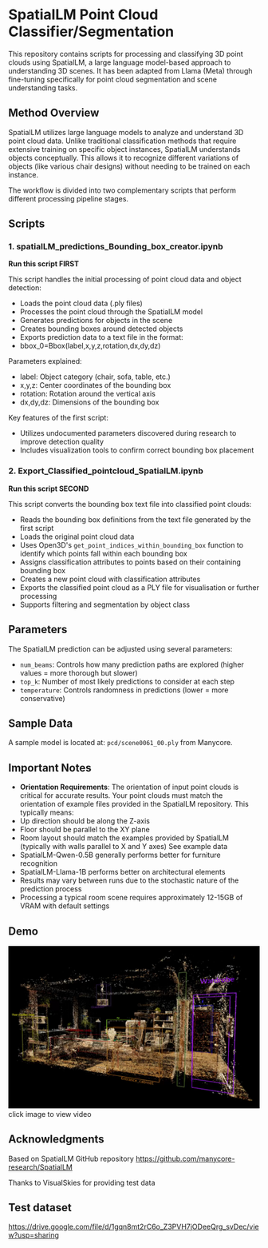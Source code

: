 # SpatialLM Point Cloud Classifier/Segmentation 

This repository contains scripts for processing and classifying 3D point clouds using SpatialLM, a large language model-based approach to understanding 3D scenes. It has been adapted from Llama (Meta) through fine-tuning specifically for point cloud segmentation and scene understanding tasks.

## Method Overview

SpatialLM utilizes large language models to analyze and understand 3D point cloud data. Unlike traditional classification methods that require extensive training on specific object instances, SpatialLM understands objects conceptually. This allows it to recognize different variations of objects (like various chair designs) without needing to be trained on each instance.

The workflow is divided into two complementary scripts that perform different processing pipeline stages.


## Scripts

### 1. spatialLM_predictions_Bounding_box_creator.ipynb
**Run this script FIRST**

This script handles the initial processing of point cloud data and object detection:
- Loads the point cloud data (.ply files)
- Processes the point cloud through the SpatialLM model
- Generates predictions for objects in the scene
- Creates bounding boxes around detected objects
- Exports prediction data to a text file in the format:
 - bbox_0=Bbox(label,x,y,z,rotation,dx,dy,dz)
 
Parameters explained:
- label: Object category (chair, sofa, table, etc.)
- x,y,z: Center coordinates of the bounding box
- rotation: Rotation around the vertical axis
- dx,dy,dz: Dimensions of the bounding box

Key features of the first script:
- Utilizes undocumented parameters discovered during research to improve detection quality
- Includes visualization tools to confirm correct bounding box placement

### 2. Export_Classified_pointcloud_SpatialLM.ipynb
**Run this script SECOND**

This script converts the bounding box text file into classified point clouds:
- Reads the bounding box definitions from the text file generated by the first script
- Loads the original point cloud data
- Uses Open3D's `get_point_indices_within_bounding_box` function to identify which points fall within each bounding box
- Assigns classification attributes to points based on their containing bounding box
- Creates a new point cloud with classification attributes
- Exports the classified point cloud as a PLY file for visualisation or further processing 
- Supports filtering and segmentation by object class

## Parameters

The SpatialLM prediction can be adjusted using several parameters:
- `num_beams`: Controls how many prediction paths are explored (higher values = more thorough but slower)
- `top_k`: Number of most likely predictions to consider at each step
- `temperature`: Controls randomness in predictions (lower = more conservative)

## Sample Data

A sample model is located at: `pcd/scene0061_00.ply` from Manycore.

## Important Notes

- **Orientation Requirements**: The orientation of input point clouds is critical for accurate results. Your point clouds must match the orientation of example files provided in the SpatialLM repository. This typically means:
 - Up direction should be along the Z-axis
 - Floor should be parallel to the XY plane
 - Room layout should match the examples provided by SpatialLM (typically with walls parallel to X and Y axes) See example data
- SpatialLM-Qwen-0.5B generally performs better for furniture recognition
- SpatialLM-Llama-1B performs better on architectural elements
- Results may vary between runs due to the stochastic nature of the prediction process
- Processing a typical room scene requires approximately 12-15GB of VRAM with default settings

## Demo
[![Video Title](Media/spatial_LM_screenshot.PNG)](https://storage.googleapis.com/anmstorage/Master_class/SpatialLM_turntable_render.mp4)
click image to view video

## Acknowledgments

Based on SpatialLM GitHub repository
https://github.com/manycore-research/SpatialLM

Thanks to VisualSkies for providing test data


## Test dataset
https://drive.google.com/file/d/1gqn8mt2rC6o_Z3PVH7jODeeQrg_svDec/view?usp=sharing
